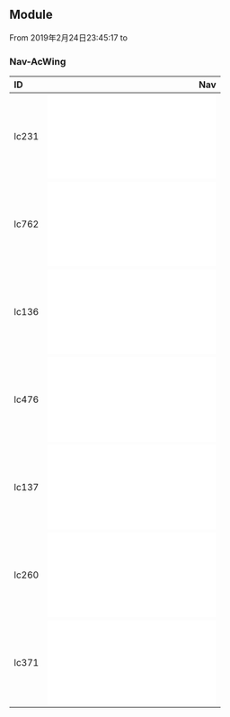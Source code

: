 ## Module
From 2019年2月24日23:45:17 to

### Nav-AcWing
| ID    |                                Nav                                           |
| :-----| ----------------------------------------------------------------------------:|
| lc231 | ![isPowerOfTwo](1/isPowerOfTwo.md)                                           |
| lc762 | ![countPrimeSetBits](2/countPrimeSetBits.md)                                 |
| lc136 | ![singleNumberI](3/singleNumber.md)                                          |
| lc476 | ![findComplement](4/findComplement.md)                                       |
| lc137 | ![singleNumber](5/singleNumber.md)                                           |
| lc260 | ![singleNumberII](6/singleNumber.md)                                         |
| lc371 | ![getSum](7/getSum.md)                                                       |

